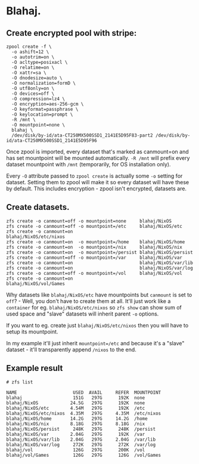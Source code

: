 # Blahaj.

## Create encrypted pool with stripe:

```
zpool create -f \
  -o ashift=12 \
  -o autotrim=on \
  -O acltype=posixacl \
  -O relatime=on \
  -O xattr=sa \
  -O dnodesize=auto \
  -O normalization=formD \
  -O utf8only=on \
  -O devices=off \
  -O compression=lz4 \
  -O encryption=aes-256-gcm \
  -O keyformat=passphrase \
  -O keylocation=prompt \
  -R /mnt \
  -O mountpoint=none \
  blahaj \
  /dev/disk/by-id/ata-CT250MX500SSD1_2141E5D95F83-part2 /dev/disk/by-id/ata-CT250MX500SSD1_2141E5D95F96
```

Once zpool is imported, every dataset that's marked as canmount=on and has set mountpoint will be mounted automatically. `-R /mnt` will prefix every dataset mountpoint with `/mnt` (temporarily, for OS installation only).

Every `-O` attribute passed to `zpool create` is actually some `-o` setting for dataset. Setting them to zpool will make it so every dataset will have these by default. This includes encryption - zpool isn't encrypted, datasets are.

## Create datasets.

```
zfs create -o canmount=off -o mountpoint=none     blahaj/NixOS
zfs create -o canmount=off -o mountpoint=/etc     blahaj/NixOS/etc
zfs create -o canmount=on                         blahaj/NixOS/etc/nixos
zfs create -o canmount=on  -o mountpoint=/home    blahaj/NixOS/home
zfs create -o canmount=on  -o mountpoint=/nix     blahaj/NixOS/nix
zfs create -o canmount=on  -o mountpoint=/persist blahaj/NixOS/persist
zfs create -o canmount=off -o mountpoint=/var     blahaj/NixOS/var
zfs create -o canmount=on                         blahaj/NixOS/var/lib
zfs create -o canmount=on                         blahaj/NixOS/var/log
zfs create -o canmount=off -o mountpoint=/vol     blahaj/NixOS/vol
zfs create -o canmount=on                         blahaj/NixOS/vol/Games
```

Why datasets like `blahaj/NixOS/etc` have mountpoints but `canmount` is set to `off`? - Well, you don't have to create them at all. It'll just work like a `container` for eg. `blahaj/NixOS/etc/nixos` so `zfs show` can show sum of used space and "slave" datasets will inherit parent `-o` options.

If you want to eg. create just `blahaj/NixOS/etc/nixos` then you will have to setup its mountpoint.

In my example it'll just inherit `mountpoint=/etc` and because it's a "slave" dataset - it'll transparently append `/nixos` to the end.

## Example result

`# zfs list`

```
NAME                     USED  AVAIL     REFER  MOUNTPOINT
blahaj                   151G   297G      192K  none
blahaj/NixOS            24.5G   297G      192K  none
blahaj/NixOS/etc        4.54M   297G      192K  /etc
blahaj/NixOS/etc/nixos  4.35M   297G     4.35M  /etc/nixos
blahaj/NixOS/home       14.2G   297G     14.2G  /home
blahaj/NixOS/nix        8.18G   297G     8.18G  /nix
blahaj/NixOS/persist     248K   297G      248K  /persist
blahaj/NixOS/var        2.04G   297G      192K  /var
blahaj/NixOS/var/lib    2.04G   297G     2.04G  /var/lib
blahaj/NixOS/var/log     272K   297G      272K  /var/log
blahaj/vol               126G   297G      200K  /vol
blahaj/vol/Games         126G   297G      126G  /vol/Games
```
